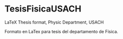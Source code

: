 # TesisFisicaUSACH
LaTeX Thesis format, Physic Department, USACH

Formato en LaTex para tesis del departamento de Física. 
